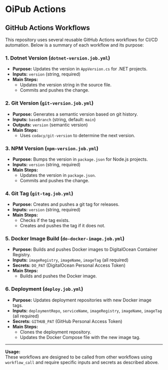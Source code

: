 # OiPub Actions

## GitHub Actions Workflows

This repository uses several reusable GitHub Actions workflows for CI/CD automation. Below is a summary of each workflow and its purpose:

### 1. Dotnet Version (`dotnet-version.job.yml`)

- **Purpose:** Updates the version in `AppVersion.cs` for .NET projects.
- **Inputs:** `version` (string, required)
- **Main Steps:**
  - Updates the version string in the source file.
  - Commits and pushes the change.

### 2. Git Version (`git-version.job.yml`)

- **Purpose:** Generates a semantic version based on git history.
- **Inputs:** `baseBranch` (string, default: `main`)
- **Outputs:** `version` (semantic version)
- **Main Steps:**
  - Uses `codacy/git-version` to determine the next version.

### 3. NPM Version (`npm-version.job.yml`)

- **Purpose:** Bumps the version in `package.json` for Node.js projects.
- **Inputs:** `version` (string, required)
- **Main Steps:**
  - Updates the version in `package.json`.
  - Commits and pushes the change.

### 4. Git Tag (`git-tag.job.yml`)

- **Purpose:** Creates and pushes a git tag for releases.
- **Inputs:** `version` (string, required)
- **Main Steps:**
  - Checks if the tag exists.
  - Creates and pushes the tag if it does not.

### 5. Docker Image Build (`do-docker-image.job.yml`)

- **Purpose:** Builds and pushes Docker images to DigitalOcean Container Registry.
- **Inputs:** `imageRegistry`, `imageName`, `imageTag` (all required)
- **Secrets:** `DO_PAT` (DigitalOcean Personal Access Token)
- **Main Steps:**
  - Builds and pushes the Docker image.

### 6. Deployment (`deploy.job.yml`)

- **Purpose:** Updates deployment repositories with new Docker image tags.
- **Inputs:** `deploymentRepo`, `serviceName`, `imageRegistry`, `imageName`, `imageTag` (all required)
- **Secrets:** `GITHUB_PAT` (GitHub Personal Access Token)
- **Main Steps:**
  - Clones the deployment repository.
  - Updates the Docker Compose file with the new image tag.

---

**Usage:**  
These workflows are designed to be called from other workflows using `workflow_call` and require specific inputs and secrets as described above.
